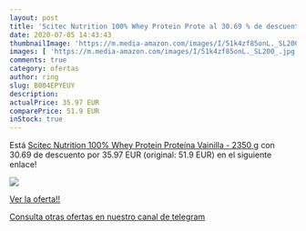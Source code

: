 ```yaml
---
layout: post
title: 'Scitec Nutrition 100% Whey Protein Prote al 30.69 % de descuento'
date: 2020-07-05 14:43:43
thumbnailImage: 'https://m.media-amazon.com/images/I/51k4zf85onL._SL200_.jpg'
images: [ 'https://m.media-amazon.com/images/I/51k4zf85onL._SL200_.jpg' ]
comments: true
category: ofertas
author: ring
slug: B004EPYEUY
description:
actualPrice: 35.97 EUR
comparePrice: 51.9 EUR
inStock: true
---
```


Está [Scitec Nutrition 100% Whey Protein Proteína Vainilla - 2350 g](https://www.amazon.com/dp/B004EPYEUY/?tag=redken08-20) con 30.69 de descuento por 35.97 EUR (original: 51.9 EUR) en el siguiente enlace!

[![](https://m.media-amazon.com/images/I/51k4zf85onL._SL200_.jpg)](https://www.amazon.com/dp/B004EPYEUY/?tag=redken08-20)

[Ver la oferta!!](https://www.amazon.com/dp/B004EPYEUY/?tag=redken08-20)

[Consulta otras ofertas en nuestro canal de telegram](https://t.me/s/ofertas25)
